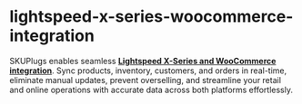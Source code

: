 # lightspeed-x-series-woocommerce-integration
SKUPlugs enables seamless [**Lightspeed X-Series and WooCommerce integration**](https://skuplugs.com/lightspeed-x-series-woocommerce-integration/). Sync products, inventory, customers, and orders in real-time, eliminate manual updates, prevent overselling, and streamline your retail and online operations with accurate data across both platforms effortlessly.
